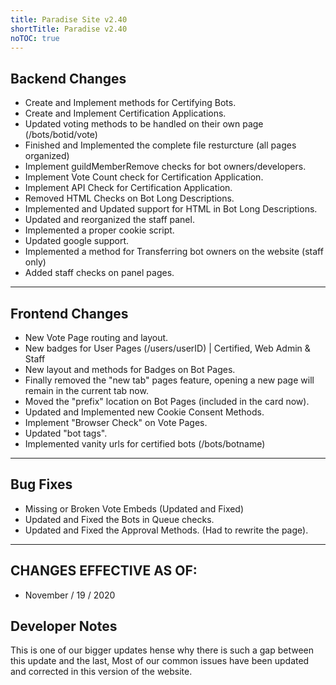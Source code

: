 ```yaml
---
title: Paradise Site v2.40
shortTitle: Paradise v2.40
noTOC: true
---
```


## Backend Changes
* Create and Implement methods for Certifying Bots.
* Create and Implement Certification Applications.
* Updated voting methods to be handled on their own page (/bots/botid/vote)
* Finished and Implemented the complete file resturcture (all pages organized)
* Implement guildMemberRemove checks for bot owners/developers.
* Implement Vote Count check for Certification Application.
* Implement API Check for Certification Application.
* Removed HTML Checks on Bot Long Descriptions.
* Implemented and Updated support for HTML in Bot Long Descriptions.
* Updated and reorganized the staff panel.
* Implemented a proper cookie script.
* Updated google support.
* Implemented a method for Transferring bot owners on the website (staff only)
* Added staff checks on panel pages.

---

## Frontend Changes
* New Vote Page routing and layout.
* New badges for User Pages (/users/userID) | Certified, Web Admin & Staff
* New layout and methods for Badges on Bot Pages.
* Finally removed the "new tab" pages feature, opening a new page will remain in the current tab now.
* Moved the "prefix" location on Bot Pages (included in the card now).
* Updated and Implemented new Cookie Consent Methods.
* Implement "Browser Check" on Vote Pages.
* Updated "bot tags".
* Implemented vanity urls for certified bots (/bots/botname)

---

## Bug Fixes
* Missing or Broken Vote Embeds (Updated and Fixed)
* Updated and Fixed the Bots in Queue checks.
* Updated and Fixed the Approval Methods. (Had to rewrite the page).
 
---

## CHANGES EFFECTIVE AS OF:
* November / 19 / 2020

## Developer Notes
This is one of our bigger updates hense why there is such a gap between this update and the last,
Most of our common issues have been updated and corrected in this version of the website.

